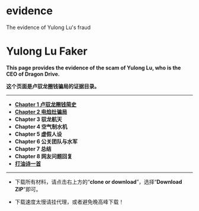 # evidence
The evidence of Yulong Lu's fraud

# Yulong Lu Faker

**This page provides the evidence of the scam of Yulong Lu, who is the CEO of Dragon Drive.**

**这个页面是卢驭龙圈钱骗局的证据目录。**

------------

- **[Chapter 1 卢驭龙圈钱简史](https://github.com/luyulongfaker/luyulongfaker/blob/master/Chapter1.md "Chapter 1 卢驭龙圈钱简史")**
- **[Chapter 2 电焰灶骗局](https://github.com/luyulongfaker/luyulongfaker/blob/master/Chapter2.md "Chapter 2 电焰灶骗局")** 
- **Chapter 3 驭龙航天**
- **Chapter 4 空气制水机**
- **Chapter 5 虚假人设**
- **Chapter 6 公关团队与水军**
- **Chapter 7 总结**
- **Chapter 8 网友问题回复**
- **[打油诗一首](https://github.com/luyulongfaker/luyulongfaker/blob/master/打油诗一首.md "打油诗一首")**

------------

- 下载所有材料，请点击右上方的“**clone or download**”，选择“**Download ZIP**”即可。

- 下载速度太慢请挂代理，或者避免晚高峰下载！